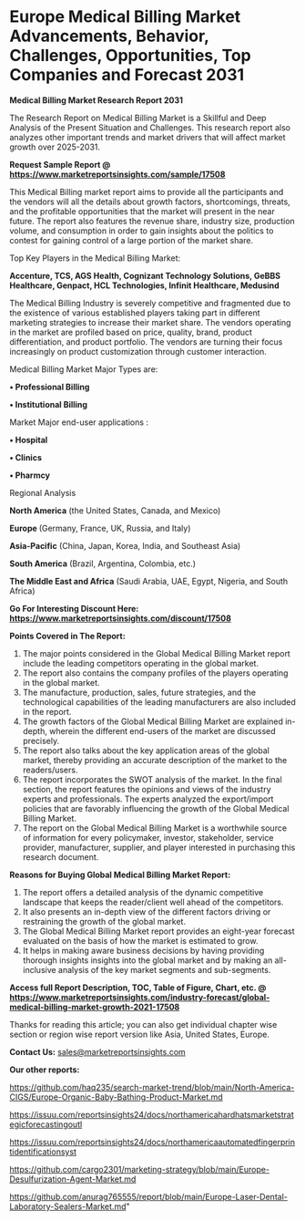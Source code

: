 # Europe Medical Billing Market Advancements, Behavior, Challenges, Opportunities, Top Companies and Forecast 2031

<strong>Medical Billing Market Research Report 2031</strong>

The Research Report on Medical Billing Market is a Skillful and Deep Analysis of the Present Situation and Challenges. This research report also analyzes other important trends and market drivers that will affect market growth over 2025-2031.

<strong>Request Sample Report @ <a href=https://www.marketreportsinsights.com/sample/17508>https://www.marketreportsinsights.com/sample/17508</a></strong>

This Medical Billing market report aims to provide all the participants and the vendors will all the details about growth factors, shortcomings, threats, and the profitable opportunities that the market will present in the near future. The report also features the revenue share, industry size, production volume, and consumption in order to gain insights about the politics to contest for gaining control of a large portion of the market share.

Top Key Players in the Medical Billing Market:

<strong>Accenture, TCS, AGS Health, Cognizant Technology Solutions, GeBBS Healthcare, Genpact, HCL Technologies, Infinit Healthcare, Medusind</strong>

The Medical Billing Industry is severely competitive and fragmented due to the existence of various established players taking part in different marketing strategies to increase their market share. The vendors operating in the market are profiled based on price, quality, brand, product differentiation, and product portfolio. The vendors are turning their focus increasingly on product customization through customer interaction.

Medical Billing Market Major Types are:

<strong>• Professional Billing

• Institutional Billing</strong>

Market Major end-user applications :

<strong>• Hospital

• Clinics

• Pharmcy</strong>

Regional Analysis

</u><strong><b>North America</b></strong> (the United States, Canada, and Mexico)

<strong><b>Europe </b></strong>(Germany, France, UK, Russia, and Italy)

<strong><b>Asia-Pacific</b></strong> (China, Japan, Korea, India, and Southeast Asia)

<strong><b>South America</b></strong> (Brazil, Argentina, Colombia, etc.)

<strong><b>The Middle East and Africa</b></strong> (Saudi Arabia, UAE, Egypt, Nigeria, and South Africa)

<strong>Go For Interesting Discount Here: <a href=https://www.marketreportsinsights.com/discount/17508>https://www.marketreportsinsights.com/discount/17508</a></strong>

<strong>Points Covered in The Report:</strong>
<ol>
  <li>The major points considered in the Global Medical Billing Market report include the leading competitors operating in the global market.</li>
  <li>The report also contains the company profiles of the players operating in the global market.</li>
  <li>The manufacture, production, sales, future strategies, and the technological capabilities of the leading manufacturers are also included in the report.</li>
  <li>The growth factors of the Global Medical Billing Market are explained in-depth, wherein the different end-users of the market are discussed precisely.</li>
  <li>The report also talks about the key application areas of the global market, thereby providing an accurate description of the market to the readers/users.</li>
  <li>The report incorporates the SWOT analysis of the market. In the final section, the report features the opinions and views of the industry experts and professionals. The experts analyzed the export/import policies that are favorably influencing the growth of the Global Medical Billing Market.</li>
  <li>The report on the Global Medical Billing Market is a worthwhile source of information for every policymaker, investor, stakeholder, service provider, manufacturer, supplier, and player interested in purchasing this research document.</li>
</ol>
<strong>Reasons for Buying Global Medical Billing Market Report:</strong>

<ol>
  <li>The report offers a detailed analysis of the dynamic competitive landscape that keeps the reader/client well ahead of the competitors.</li>
  <li>It also presents an in-depth view of the different factors driving or restraining the growth of the global market.</li>
  <li>The Global Medical Billing Market report provides an eight-year forecast evaluated on the basis of how the market is estimated to grow.</li>
  <li>It helps in making aware business decisions by having providing thorough insights insights into the global market and by making an all-inclusive analysis of the key market segments and sub-segments.</li>
</ol>
<strong>Access full Report Description, TOC, Table of Figure, Chart, etc. @ <a href=https://www.marketreportsinsights.com/industry-forecast/global-medical-billing-market-growth-2021-17508>https://www.marketreportsinsights.com/industry-forecast/global-medical-billing-market-growth-2021-17508</a></strong>


Thanks for reading this article; you can also get individual chapter wise section or region wise report version like Asia, United States, Europe.

<strong>Contact Us:</strong>
sales@marketreportsinsights.com

<strong>Our other reports:</strong>

<a href=https://github.com/haq235/search-market-trend/blob/main/North-America-CIGS/Europe-Organic-Baby-Bathing-Product-Market.md>https://github.com/haq235/search-market-trend/blob/main/North-America-CIGS/Europe-Organic-Baby-Bathing-Product-Market.md</a>

<a href=https://issuu.com/reportsinsights24/docs/northamericahardhatsmarketstrategicforecastingoutl>https://issuu.com/reportsinsights24/docs/northamericahardhatsmarketstrategicforecastingoutl</a>

<a href=https://issuu.com/reportsinsights24/docs/northamericaautomatedfingerprintidentificationsyst>https://issuu.com/reportsinsights24/docs/northamericaautomatedfingerprintidentificationsyst</a>

<a href=https://github.com/cargo2301/marketing-strategy/blob/main/Europe-Desulfurization-Agent-Market.md>https://github.com/cargo2301/marketing-strategy/blob/main/Europe-Desulfurization-Agent-Market.md</a>

<a href=https://github.com/anurag765555/report/blob/main/Europe-Laser-Dental-Laboratory-Sealers-Market.md>https://github.com/anurag765555/report/blob/main/Europe-Laser-Dental-Laboratory-Sealers-Market.md</a>"
